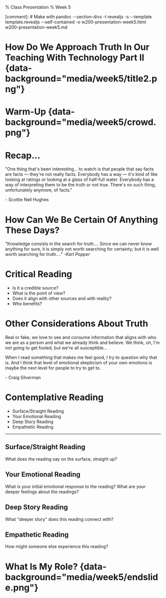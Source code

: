 % Class Presentation
% Week 5

[comment]: # Make with pandoc --section-divs -t revealjs -s --template template.revealjs --self-contained -o w200-presentation-week5.html w200-presentation-week5.md

# How Do We Approach Truth In Our Teaching With Technology Part II {data-background="media/week5/title2.png"}

# Warm-Up {data-background="media/week5/crowd.png"}

# Recap...

"One thing that's been interesting... to watch is that people that say facts are facts — they're not really facts. Everybody has a way — it's kind of like looking at ratings or looking at a glass of half-full water. Everybody has a way of interpreting them to be the truth or not true. There's no such thing, unfortunately anymore, of facts."

\- Scottie Nell Hughes

# How Can We Be Certain Of Anything These Days?

"Knowledge consists in the search for truth.... Since we can never know anything for sure, it is simply not worth searching for certainty; but it is well worth searching for truth...." *-Karl Popper*

# Critical Reading

  * Is it a credible source?
  * What is the point of view?
  * Does it align with other sources and with reality?
  * Who benefits?

# Other Considerations About Truth

Real or fake, we love to see and consume information that aligns with who we are as a person and what we already think and believe. We think, oh, I'm not going to get fooled, but we're all susceptible...

When I read something that makes me feel good, I try to question why that is. And I think that level of emotional skepticism of your own emotions is maybe the next level for people to try to get to.

\- Craig Silverman

# Contemplative Reading

  * Surface/Straight Reading
  * Your Emotional Reading
  * Deep Story Reading
  * Empathetic Reading

---

## Surface/Straight Reading

What does the reading say on the surface, straight up?

## Your Emotional Reading

What is your initial emotional response to the reading? What are your deeper feelings about the readings?

## Deep Story Reading

What "deeper story" does this reading connect with?

## Empathetic Reading

How might someone else experience this reading?

# What Is My Role? {data-background="media/week5/endslide.png"}

